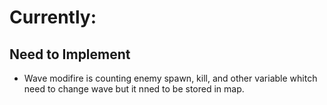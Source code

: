 # Currently:
## Need to Implement
* Wave modifire is counting enemy spawn, kill, and other variable whitch need to change wave but it nned to be stored in map.